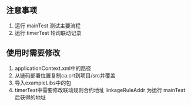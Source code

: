 ## 注意事项
1. 运行 mainTest 测试主要流程
2. 运行 timerTest 轮询联动记录
## 使用时需要修改
1. applicationContext.xml中的路径
2. 从链码部署位置复制ca.crt到项目/src并覆盖
3. 导入exampleLibs中的包
4. timerTest中需要修改联动规则合约地址 linkageRuleAddr 为运行 mainTest 后获得的地址

